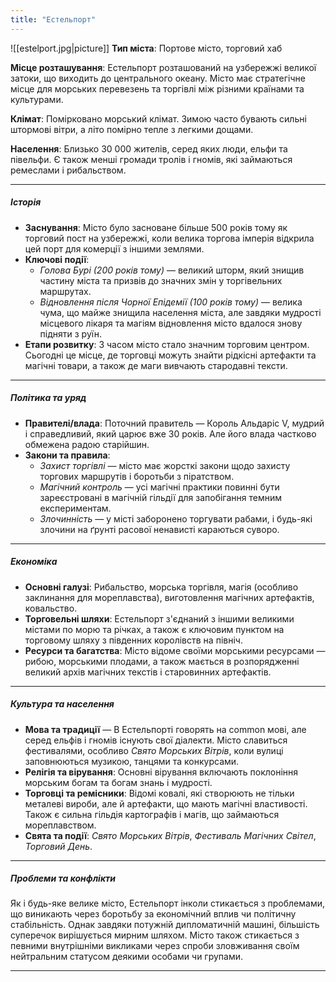 ```yaml
---
title: "Естельпорт"
---
```

![[estelport.jpg|picture]]
**Тип міста**: Портове місто, торговий хаб

**Місце розташування**: Естельпорт розташований на узбережжі великої затоки, що виходить до центрального океану. Місто має стратегічне місце для морських перевезень та торгівлі між різними країнами та культурами.

**Клімат**: Помірковано морський клімат. Зимою часто бувають сильні штормові вітри, а літо помірно тепле з легкими дощами.

**Населення**: Близько 30 000 жителів, серед яких люди, ельфи та півельфи. Є також менші громади тролів і гномів, які займаються ремеслами і рибальством.

---
##### Історія
- **Заснування**: Місто було засноване більше 500 років тому як торговий пост на узбережжі, коли велика торгова імперія відкрила цей порт для комерції з іншими землями.
- **Ключові події**:
    - _Голова Бурі (200 років тому)_ — великий шторм, який знищив частину міста та призвів до значних змін у торгівельних маршрутах.
    - _Відновлення після Чорної Епідемії (100 років тому)_ — велика чума, що майже знищила населення міста, але завдяки мудрості місцевого лікаря та магіям відновлення місто вдалося знову підняти з руїн.
- **Етапи розвитку**: З часом місто стало значним торговим центром. Сьогодні це місце, де торговці можуть знайти рідкісні артефакти та магічні товари, а також де маги вивчають стародавні тексти.

---
##### **Політика та уряд**

 - **Правителі/влада**: Поточний правитель — Король Альдаріс V, мудрий і справедливий, який царює вже 30 років. Але його влада частково обмежена радою старійшин.
- **Закони та правила**:
    - _Захист торгівлі_ — місто має жорсткі закони щодо захисту торгових маршрутів і боротьби з піратством.
    - _Магічний контроль_ — усі магічні практики повинні бути зареєстровані в магічній гільдії для запобігання темним експериментам.
    - _Злочинність_ — у місті заборонено торгувати рабами, і будь-які злочини на ґрунті расової ненависті караються суворо.

---
##### **Економіка**

- **Основні галузі**: Рибальство, морська торгівля, магія (особливо заклинання для мореплавства), виготовлення магічних артефактів, ковальство.
- **Торговельні шляхи**: Естельпорт з'єднаний з іншими великими містами по морю та річках, а також є ключовим пунктом на торговому шляху з південних королівств на північ.
- **Ресурси та багатства**: Місто відоме своїми морськими ресурсами — рибою, морськими плодами, а також мається в розпорядженні великий архів магічних текстів і старовинних артефактів.

---
##### **Культура та населення**

 - **Мова та традиції** — В Естельпорті говорять на common мові, але серед ельфів і гномів існують свої діалекти. Місто славиться фестивалями, особливо _Свято Морських Вітрів_, коли вулиці заповнюються музикою, танцями та конкурсами.
- **Релігія та вірування**: Основні вірування включають поклоніння морським богам та богам знань і мудрості.
- **Торговці та ремісники**: Відомі ковалі, які створюють не тільки металеві вироби, але й артефакти, що мають магічні властивості. Також є сильна гільдія картографів і магів, що займаються мореплавством.
- **Свята та події**: _Свято Морських Вітрів_, _Фестиваль Магічних Світел_, _Торговий День_.
---
##### **Проблеми та конфлікти**

 Як і будь-яке велике місто, Естельпорт інколи стикається з проблемами, що виникають через боротьбу за економічний вплив чи політичну стабільність. Однак завдяки потужній дипломатичній машині, більшість суперечок вирішується мирним шляхом. Місто також стикається з певними внутрішніми викликами через спроби зловживання своїм нейтральним статусом деякими особами чи групами.
 
---

